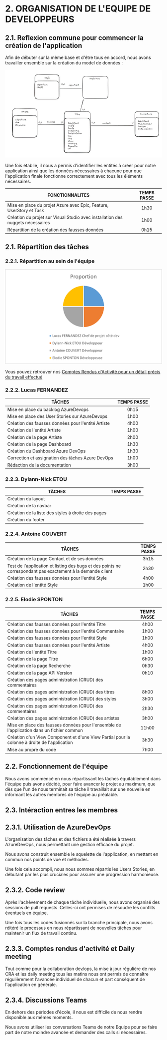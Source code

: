 # **2. ORGANISATION DE L'EQUIPE DE DEVELOPPEURS** ##

## 2.1. Reflexion commune pour commencer la création de l'application

Afin de débuter sur la même base et d'être tous en accord, nous avons travailler ensemble sur la création du model de données :

![Logo](images/Modelisation_donnees.png)

Une fois établie, il nous a permis d'identifier les entités à créer pour notre application ainsi que les données nécessaires à chacune pour que l'application finale fonctionne correctement avec tous les éléments nécessaires.

| FONCTIONNALITES																| TEMPS PASSE |
|-------------------------------------------------------------------------------|:-----------:|
| Mise en place du projet Azure avec Epic, Feature, UserStory et Task			|     1h30    |
|Création du projet sur Visual Studio avec installation des nuggets nécessaires |     1h00    |
| Répartition de la création des fausses données								|     0h15    |

## 2.1. Répartition des tâches

### 2.2.1. Répartition au sein de l'équipe 

![Logo](images/Camembert.png)

Vous pouvez retrouver nos [Comptes Rendus d'Activité pour un détail précis du travail effectué](https://groupesbtest.sharepoint.com/:x:/s/DIIAGE2026DI1P4/EY5e9Z9cSJlNhY6EC677OKkBNBYJHpZv8_6OMtE7qLdtiQ?e=SJ8cjc&wdOrigin=TEAMS-MAGLEV.teams_ns.rwc&wdExp=TEAMS-TREATMENT&wdhostclicktime=1708886671961&web=1)

### 2.2.2. Lucas FERNANDEZ
| TÂCHES												| TEMPS PASSE |
|-------------------------------------------------------|:-----------:|
| Mise en place du backlog AzureDevops					|    0h15     |
| Mise en place des User Stories sur AzureDevops		|    1h00     |
| Création des fausses données pour l'entité Artiste	|    4h00     |
| Création de l'entité Artiste							|    1h00     |
| Création de la page Artiste							|    2h00     |
| Création de la page Dashboard							|    1h30     |
| Création du Dashboard	Azure DevOps					|    1h30     |
| Correction et assignation des tâches Azure DevOps		|    1h00     |
| Rédaction de la documentation							|    3h00     |

### 2.2.3. Dylann-Nick ETOU

| TÂCHES												| TEMPS PASSE |
|-------------------------------------------------------|:-----------:|
| Création du layout									|             |
| Création de la navbar									|             |
| Création de la liste des styles à droite des pages    |             |
| Création du footer									|             |

### 2.2.4. Antoine COUVERT

| TÂCHES																										| TEMPS PASSE |
|---------------------------------------------------------------------------------------------------------------|:-----------:|
| Création de la page Contact et de ses données																	|     3h15    |
| Test de l'application et listing des bugs et des points ne correspondant pas exactement à la demande client   |     2h30    |
| Création des fausses données pour l'entité Style																|     4h00    | 
|  Création de l'entité Style																					|     1h00    |

### 2.2.5. Elodie SPONTON

| TÂCHES																						| TEMPS PASSE |
|-----------------------------------------------------------------------------------------------|:-----------:|
| Création des fausses données pour l'entité Titre												|    4h00     |
| Création des fausses données pour l'entité Commentaire										|    1h00     |
| Création des fausses données pour l'entité Style												|    1h00     |
| Création des fausses données pour l'entité Artiste											|    4h00     |
| Création de l'entité Titre																	|    1h00     |
| Création de la page Titre																		|    6h00     |
| Création de la page Recherche																	|    0h30     | 
| Création de la page API Version																|    0h10     |
| Création des pages administration (CRUD) des commentaires										|             |
| Création des pages administration (CRUD)  des titres											|    8h00     |
| Création des pages administration (CRUD)  des styles											|    3h00     | 
| Création des pages administration (CRUD)  des commentaires									|    2h30     |
| Création des pages administration (CRUD)  des artistes										|    3h00     |
| Mise en place des fausses données pour l'ensemble de l'application dans un fichier commun     |    11h00    |
| Création d'un View Component et d'une View Partial pour la colonne à droite de l'application  |    3h30     | 
| Mise au propre du code																		|    7h00     |

## 2.2. Fonctionnement de l'équipe

Nous avons commencé en nous répartissant les tâches équitablement dans l'équipe puis avons décidé, pour faire avancer le projet au maximum, que dès que l'un de nous terminait sa tâche il travaillait sur une nouvelle en informant les autres membres de l'équipe au préalable.

## 2.3. Intéraction entres les membres

## 2.3.1. Utilisation de AzureDevOps

L'organisation des tâches et des fichiers a été réalisée à travers AzureDevOps, nous permettant une gestion efficace du projet.

Nous avons construit ensemble le squelette de l'application, en mettant en commun nos points de vue et méthodes. 

Une fois cela accompli, nous nous sommes répartis les Users Stories, en débutant par les plus cruciales pour assurer une progression harmonieuse.

## 2.3.2. Code review

Après l'achèvement de chaque tâche individuelle, nous avons organisé des sessions de pull requests. Celles-ci ont permises de résoudre les conflits éventuels en équipe. 

Une fois tous les codes fusionnés sur la branche principale, nous avons réitéré le processus en nous répartissant de nouvelles tâches pour maintenir un flux de travail continu.

## 2.3.3. Comptes rendus d'activité et Daily meeting

Tout comme pour la collaboration dev/ops, la mise à jour régulière de nos CRA et les daily meeting tous les matins nous ont permis de connaître régulièrement l'avancée individuel de chacun et part conséquent de l'application en générale.

## 2.3.4. Discussions Teams

En dehors des périodes d'école, il nous est difficile de nous rendre disponible aux mêmes moments.

Nous avons utiliser les conversations Teams de notre Equipe pour se faire part de notre moindre avancée et demander des calls si nécessaires.
